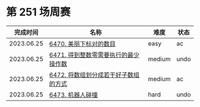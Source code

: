 # 第 251 场周赛

**完成时间**|**名称**|**难度**|**状态**
------------|--------|--------|--------
2023.06.25|[6470. 美丽下标对的数目](./6470.%20美丽下标对的数目)|easy|ac
2023.06.25|[6471. 得到整数零需要执行的最少操作数](./6471.%20得到整数零需要执行的最少操作数)|medium|undo
2023.06.25|[6472. 将数组划分成若干好子数组的方式](./6472.%20将数组划分成若干好子数组的方式)|medium|ac
2023.06.25|[6473. 机器人碰撞](./6473.%20机器人碰撞)|hard|undo
